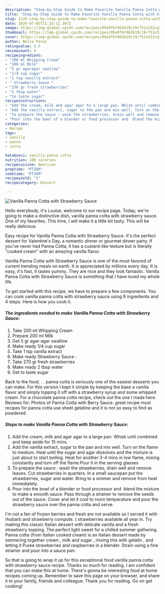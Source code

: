 ```yaml
---
description: "Step-by-Step Guide to Make Favorite Vanilla Panna Cotta with Strawberry Sauce"
title: "Step-by-Step Guide to Make Favorite Vanilla Panna Cotta with Strawberry Sauce"
slug: 1126-step-by-step-guide-to-make-favorite-vanilla-panna-cotta-with-strawberry-sauce
date: 2020-07-05T11:33:11.397Z
image: https://img-global.cpcdn.com/recipes/05e9fb7d62b19c19/751x532cq70/vanilla-panna-cotta-with-strawberry-sauce-recipe-main-photo.jpg
thumbnail: https://img-global.cpcdn.com/recipes/05e9fb7d62b19c19/751x532cq70/vanilla-panna-cotta-with-strawberry-sauce-recipe-main-photo.jpg
cover: https://img-global.cpcdn.com/recipes/05e9fb7d62b19c19/751x532cq70/vanilla-panna-cotta-with-strawberry-sauce-recipe-main-photo.jpg
author: Nelle Perez
ratingvalue: 4.5
reviewcount: 4
recipeingredient:
- "200 ml Whipping Cream"
- "200 ml Milk"
- "5 gr agaragar swallow"
- "1/4 cup sugar"
- "1 tsp vanilla extract"
- " Strawberry Sauce "
- "270 gr fresh strawberries"
- "2 tbsp water"
- "to taste sugar"
recipeinstructions:
- "Add the cream, milk and agar agar to a large pan. Whisk until combined and keep aside for 15 mins."
- "Add the vanilla extract, sugar to the pan and mix well. Turn on the flame to medium. Heat until the sugar and agar dissolves and the mixture is just about to start boiling. Heat for another 3-4 mins in low flame, mixing constantly and turn off the flame.Pour it in the serving glasses"
- "To prepare the sauce : wash the strawberries, drain well and remove leaves. Cut strawberries in quarters. In a small saucepan put the strawberries, sugar and water. Bring to a simmer and remove from heat immediately."
- "Pour into the bowl of a blender or food processor and  blend the mixture to make a smooth sauce. Pass through a strainer to remove the seeds out of the sauce. Cover and let it cool to room temperature and pour the strawberry sauce over the panna cotta and serve."
categories:
- Recipe
tags:
- vanilla
- panna
- cotta

katakunci: vanilla panna cotta 
nutrition: 109 calories
recipecuisine: American
preptime: "PT26M"
cooktime: "PT34M"
recipeyield: "1"
recipecategory: Dessert

---
```



![Vanilla Panna Cotta with Strawberry Sauce](https://img-global.cpcdn.com/recipes/05e9fb7d62b19c19/751x532cq70/vanilla-panna-cotta-with-strawberry-sauce-recipe-main-photo.jpg)

Hello everybody, it's Louise, welcome to our recipe page. Today, we're going to make a distinctive dish, vanilla panna cotta with strawberry sauce. One of my favorites. This time, I will make it a little bit tasty. This will be really delicious.

Easy recipe for Vanilla Panna Cotta with Strawberry Sauce. It&#39;s the perfect dessert for Valentine&#39;s Day, a romantic dinner or gourmet dinner party. If you&#39;ve never had Panna Cotta, it has a custard-like texture but is literally &#34;cooked cream&#34; with an amazing vanilla flavor.

Vanilla Panna Cotta with Strawberry Sauce is one of the most favored of current trending meals on earth. It is appreciated by millions every day. It is easy, it's fast, it tastes yummy. They are nice and they look fantastic. Vanilla Panna Cotta with Strawberry Sauce is something that I have loved my whole life.


To get started with this recipe, we have to prepare a few components. You can cook vanilla panna cotta with strawberry sauce using 9 ingredients and 4 steps. Here is how you cook it.

<!--inarticleads1-->

##### The ingredients needed to make Vanilla Panna Cotta with Strawberry Sauce:

1. Take 200 ml Whipping Cream
1. Prepare 200 ml Milk
1. Get 5 gr agar-agar swallow
1. Make ready 1/4 cup sugar
1. Take 1 tsp vanilla extract
1. Make ready  Strawberry Sauce :
1. Take 270 gr fresh strawberries
1. Make ready 2 tbsp water
1. Get to taste sugar


Back to the food. . . panna cotta is seriously one of the easiest desserts you can make. For this version I kept it simple by keeping the base a vanilla flavor and simply topping it off with a strawberry syrup and some whipped cream. For a chocolate panna cotta recipe, check out the one I made here. Reviews for: Photos of Panna Cotta with Berry Sauce. great recipe most recipes for panna cotta use sheet gelatine and it is not so easy to find as powdered. 

<!--inarticleads2-->

##### Steps to make Vanilla Panna Cotta with Strawberry Sauce:

1. Add the cream, milk and agar agar to a large pan. Whisk until combined and keep aside for 15 mins.
1. Add the vanilla extract, sugar to the pan and mix well. Turn on the flame to medium. Heat until the sugar and agar dissolves and the mixture is just about to start boiling. Heat for another 3-4 mins in low flame, mixing constantly and turn off the flame.Pour it in the serving glasses
1. To prepare the sauce : wash the strawberries, drain well and remove leaves. Cut strawberries in quarters. In a small saucepan put the strawberries, sugar and water. Bring to a simmer and remove from heat immediately.
1. Pour into the bowl of a blender or food processor and  blend the mixture to make a smooth sauce. Pass through a strainer to remove the seeds out of the sauce. Cover and let it cool to room temperature and pour the strawberry sauce over the panna cotta and serve.


I&#39;m not a fan of frozen berries and fresh are not available so I served it with rhubarb and strawberry compote. ( strawberries available all year in. Try making this classic Italian dessert with delicate vanilla and a fresh strawberry topping. The perfect light sweet for a chilled summer gathering. Panna cotta (from Italian cooked cream) is an Italian dessert made by simmering together cream , milk and sugar , mixing this with gelatin , and letting it Puree strawberries and raspberries in a blender. Strain using a fine strainer and pour into a sauce pan. 

So that is going to wrap it up for this exceptional food vanilla panna cotta with strawberry sauce recipe. Thanks so much for reading. I am confident that you can make this at home. There's gonna be interesting food at home recipes coming up. Remember to save this page on your browser, and share it to your family, friends and colleague. Thank you for reading. Go on get cooking!
